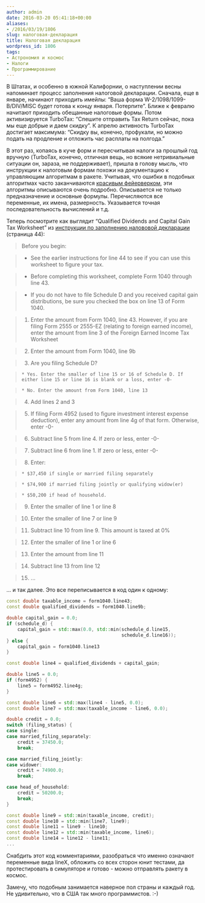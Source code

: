 ```yaml
---
author: admin
date: 2016-03-20 05:41:18+00:00
aliases:
- /2016/03/19/1806
slug: налоговая-декларация
title: Налоговая декларация
wordpress_id: 1806
tags:
- Астрономия и космос
- Налоги
- Программирование
---
```


В Штатах, и особенно в южной Калифорнии, о наступлении весны напоминает процесс заполнения налоговой декларации. Сначала, еще в январе, начинают приходить имейлы: “Ваша форма W-2/1098/1099-B/DIV/MISC будет готова к концу января. Потерпите”. Ближе к февралю начитают приходить обещанные налоговые формы. Потом активизируется TurboTax: “Спешите отправить Tax Return сейчас, пока мы еще добрые и даем скидку”. К апрелю активность TurboTax достигает максимума: “Скидку вы, конечно, профукали, но можно подать на продление и отложить час расплаты на полгода.”

<!--more-->

В этот раз, копаясь в куче форм и пересчитывая налоги за прошлый год вручную (TurboTax, конечно, отличная вещь, но всякие нетривиальные ситуации он, зараза, не поддерживает), пришла в голову мысль, что инструкции к налоговым формам похожи на документацию к управляющим алгоритмам в ракете. Учитывая, что ошибки в подобных алгоритмах часто заканчиваются [красивым фейерверком](https://youtu.be/A1gGGDG580E), эти алгоритмы описываются очень подробно. Описывается не только предназначение и основные формулы. Перечисляются все переменные, их имена, размерность. Указывается точная последовательность вычислений и т.д.

Теперь посмотрите как выглядит “Qualified Dividends and Capital Gain Tax Worksheet” из [инструкции по заполнению налововой декларации](https://www.irs.gov/pub/irs-pdf/i1040gi.pdf) (страница 44):

<!--more-->

> Before you begin:

>   * See the earlier instructions for line 44 to see if you can use this worksheet to figure your tax.

>   * Before completing this worksheet, complete Form 1040 through line 43.

>   * If you do not have to file Schedule D and you received capital gain distributions, be sure you checked the box on line 13 of Form 1040.

>   1. Enter the amount from Form 1040, line 43. However, if you are filing Form 2555 or 2555-EZ (relating to foreign earned income), enter the amount from line 3 of the Foreign Earned Income Tax Worksheet

>   2. Enter the amount from Form 1040, line 9b

>   3. Are you filing Schedule D?

>     * Yes. Enter the smaller of line 15 or 16 of Schedule D. If either line 15 or line 16 is blank or a loss, enter -0-

>     * No. Enter the amount from Form 1040, line 13

>   4. Add lines 2 and 3

>   5. If filing Form 4952 (used to figure investment interest expense deduction), enter any amount from line 4g of that form. Otherwise, enter -0-

>   6. Subtract line 5 from line 4. If zero or less, enter -0-

>   7. Subtract line 6 from line 1. If zero or less, enter -0-

>   8. Enter:

>     * $37,450 if single or married filing separately

>     * $74,900 if married filing jointly or qualifying widow(er)

>     * $50,200 if head of household.

>   9. Enter the smaller of line 1 or line 8

>   10. Enter the smaller of line 7 or line 9

>   11. Subtract line 10 from line 9. This amount is taxed at 0%

>   12. Enter the smaller of line 1 or line 6

>   13. Enter the amount from line 11

>   14. Subtract line 13 from line 12

>   15. ...

… и так далее. Это все переписывается в код один к одному:

```cpp
const double taxable_income = form1040.line43;
const double qualified_dividends = form1040.line9b;

double capital_gain = 0.0;
if (schedule_d) {
    capital_gain = std::max(0.0, std::min(schedule_d.line15,
                                          schedule_d.line16));
} else {
    capital_gain = form1040.line13
}

const double line4 = qualified_dividends + capital_gain;

double line5 = 0.0;
if (form4952) {
    line5 = form4952.line4g;
}

const double line6 = std::max(line4 - line5, 0.0);
const double line7 = std::max(taxable_income - line6, 0.0);

double credit = 0.0;
switch (filing_status) {
case single:
case married_filing_separately:
    credit = 37450.0;
    break;

case married_filing_jointly:
case widower:
    credit = 74900.0;
    break;

case head_of_household:
    credit = 50200.0;
    break;
}

const double line9 = std::min(taxable_income, credit);
const double line10 = std::min(line7, line9);
const double line11 = line9 - line10;
const double line12 = std::min(taxable_income, line6);
const double line14 = line12 - line11;
...
```

Снабдить этот код комментариями, разобраться что именно означают переменные вида lineX, обложить со всех сторон юнит тестами, да протестировать в симуляторе и готово - можно отправлять ракету в космос.

Замечу, что подобным занимается наверное пол страны и каждый год. Не удивительно, что в США так много программистов. :-)
